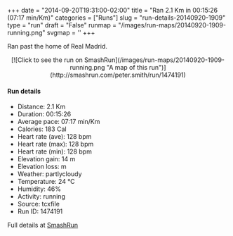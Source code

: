 +++
date = "2014-09-20T19:31:00-02:00"
title = "Ran 2.1 Km in 00:15:26 (07:17 min/Km)"
categories = ["Runs"]
slug = "run-details-20140920-1909"
type = "run"
draft = "False"
runmap = "/images/run-maps/20140920-1909-running.png"
svgmap = '<polyline points="92 49, 96 45, 100 39, 88 21, 73 18, 48 18, 7 16, 2 52, 7 61, 3 67, 0 79, 0 82, 52 84, 64 69, 86 53">'
+++

Ran past the home of Real Madrid. 



<!--more-->

<center>
[![Click to see the run on SmashRun](/images/run-maps/20140920-1909-running.png "A map of this run")](http://smashrun.com/peter.smith/run/1474191)
</center>

#### Run details

* Distance: 2.1 Km
* Duration: 00:15:26
* Average pace: 07:17 min/Km
* Calories: 183 Cal
* Heart rate (ave): 128 bpm
* Heart rate (max): 128 bpm
* Heart rate (min): 128 bpm
* Elevation gain: 14 m
* Elevation loss:  m
* Weather: partlycloudy
* Temperature: 24 &deg;C
* Humidity: 46%
* Activity: running
* Source: tcxfile
* Run ID: 1474191

Full details at [SmashRun](http://smashrun.com/peter.smith/run/1474191)